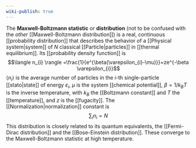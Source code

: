 ```yaml
---
wiki-publish: true
---
```

The **Maxwell-Boltzmann statistic** or **distribution** (not to be confused with the *other* [[Maxwell-Boltzmann distribution]]) is a real, continuous [[probability distribution]] that describes the behavior of a [[Physical system|system]] of $N$ classical [[Particle|particles]] in [[thermal equilibrium]]. Its [[probability density function]] is
$$\langle n_{i} \rangle =\frac{1}{e^{\beta(\varepsilon_{i}-\mu)}}=ze^{-\beta \varepsilon_{i}}$$
$\langle n_{i} \rangle$ is the average number of particles in the $i$-th single-particle [[stato|state]] of energy $\varepsilon_{i}$, $\mu$ is the system [[chemical potential]], $\beta=1/k_{B}T$ is the inverse temperature, with $k_{B}$ the [[Boltzmann constant]] and $T$ the [[temperature]], and $z$ is the [[fugacity]]. The [[Normalization|normalization]] constant is
$$\sum_{i}n_{i}=N$$
This distribution is closely related to its quantum equivalents, the [[Fermi-Dirac distribution]] and the [[Bose-Einstein distribution]]. These converge to the Maxwell-Boltzmann statistic at high temperature.